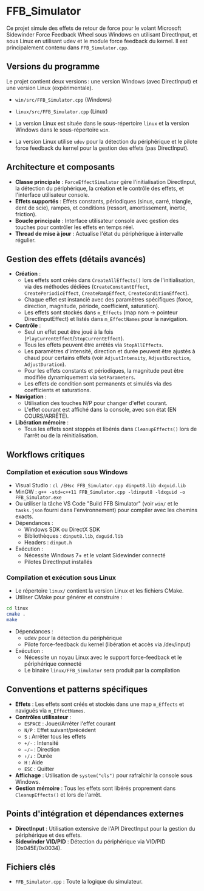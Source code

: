 # FFB_Simulator

Ce projet simule des effets de retour de force pour le volant Microsoft Sidewinder Force Feedback Wheel sous Windows en utilisant DirectInput, et sous Linux en utilisant udev et le module force feedback du kernel. Il est principalement contenu dans `FFB_Simulator.cpp`.

## Versions du programme
 Le projet contient deux versions : une version Windows (avec DirectInput) et une version Linux (expérimentale).
  - `win/src/FFB_Simulator.cpp` (Windows)
  - `linux/src/FFB_Simulator.cpp` (Linux)

- La version Linux est située dans le sous-répertoire `linux` et la version Windows dans le sous-répertoire `win`.
- La version Linux utilise `udev` pour la détection du périphérique et le pilote force feedback du kernel pour la gestion des effets (pas DirectInput).


## Architecture et composants
- **Classe principale** : `ForceEffectSimulator` gère l'initialisation DirectInput, la détection du périphérique, la création et le contrôle des effets, et l'interface utilisateur console.
- **Effets supportés** : Effets constants, périodiques (sinus, carré, triangle, dent de scie), rampes, et conditions (ressort, amortissement, inertie, friction).
- **Boucle principale** : Interface utilisateur console avec gestion des touches pour contrôler les effets en temps réel.
- **Thread de mise à jour** : Actualise l'état du périphérique à intervalle régulier.

## Gestion des effets (détails avancés)
- **Création** :
  - Les effets sont créés dans `CreateAllEffects()` lors de l'initialisation, via des méthodes dédiées (`CreateConstantEffect`, `CreatePeriodicEffect`, `CreateRampEffect`, `CreateConditionEffect`).
  - Chaque effet est instancié avec des paramètres spécifiques (force, direction, magnitude, période, coefficient, saturation).
  - Les effets sont stockés dans `m_Effects` (map nom → pointeur DirectInputEffect) et listés dans `m_EffectNames` pour la navigation.
- **Contrôle** :
  - Seul un effet peut être joué à la fois (`PlayCurrentEffect`/`StopCurrentEffect`).
  - Tous les effets peuvent être arrêtés via `StopAllEffects`.
  - Les paramètres d'intensité, direction et durée peuvent être ajustés à chaud pour certains effets (voir `AdjustIntensity`, `AdjustDirection`, `AdjustDuration`).
  - Pour les effets constants et périodiques, la magnitude peut être modifiée dynamiquement via `SetParameters`.
  - Les effets de condition sont permanents et simulés via des coefficients et saturations.
- **Navigation** :
  - Utilisation des touches N/P pour changer d'effet courant.
  - L'effet courant est affiché dans la console, avec son état (EN COURS/ARRÊTÉ).
- **Libération mémoire** :
  - Tous les effets sont stoppés et libérés dans `CleanupEffects()` lors de l'arrêt ou de la réinitialisation.

## Workflows critiques

### Compilation et exécution sous Windows
- Visual Studio : `cl /EHsc FFB_Simulator.cpp dinput8.lib dxguid.lib`
- MinGW : `g++ -std=c++11 FFB_Simulator.cpp -ldinput8 -ldxguid -o FFB_Simulator.exe`
- Ou utiliser la tâche VS Code "Build FFB Simulator" (voir `win/` et le `tasks.json` fourni dans l'environnement) pour compiler avec les chemins exacts.
- Dépendances :
  - Windows SDK ou DirectX SDK
  - Bibliothèques : `dinput8.lib`, `dxguid.lib`
  - Headers : `dinput.h`
- Exécution :
  - Nécessite Windows 7+ et le volant Sidewinder connecté
  - Pilotes DirectInput installés

### Compilation et exécution sous Linux
- Le répertoire `linux/` contient la version Linux et les fichiers CMake.
- Utiliser CMake pour générer et construire :

```bash
cd linux
cmake .
make
```

- Dépendances :
  - udev pour la détection du périphérique
  - Pilote force-feedback du kernel (libération et accès via /dev/input)
- Exécution :
  - Nécessite un noyau Linux avec le support force-feedback et le périphérique connecté
  - Le binaire `linux/FFB_Simulator` sera produit par la compilation

## Conventions et patterns spécifiques
- **Effets** : Les effets sont créés et stockés dans une map `m_Effects` et navigués via `m_EffectNames`.
- **Contrôles utilisateur** :
  - `ESPACE` : Jouer/Arrêter l'effet courant
  - `N/P` : Effet suivant/précédent
  - `S` : Arrêter tous les effets
  - `+/-` : Intensité
  - `←/→` : Direction
  - `↑/↓` : Durée
  - `H` : Aide
  - `ESC` : Quitter
- **Affichage** : Utilisation de `system("cls")` pour rafraîchir la console sous Windows.
- **Gestion mémoire** : Tous les effets sont libérés proprement dans `CleanupEffects()` et lors de l'arrêt.

## Points d'intégration et dépendances externes
- **DirectInput** : Utilisation extensive de l'API DirectInput pour la gestion du périphérique et des effets.
- **Sidewinder VID/PID** : Détection du périphérique via VID/PID (0x045E/0x0034).

## Fichiers clés
- `FFB_Simulator.cpp` : Toute la logique du simulateur.

